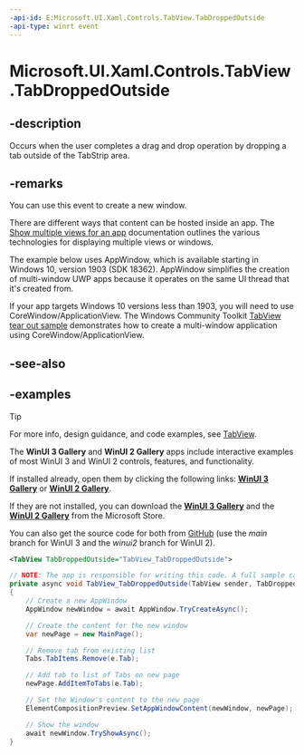 ```yaml
---
-api-id: E:Microsoft.UI.Xaml.Controls.TabView.TabDroppedOutside
-api-type: winrt event
---
```


# Microsoft.UI.Xaml.Controls.TabView.TabDroppedOutside

<!--
public event Windows.Foundation.TypedEventHandler<Microsoft.UI.Xaml.Controls.TabView,Microsoft.UI.Xaml.Controls.TabViewTabDroppedOutsideEventArgs> TabDroppedOutside;
-->

## -description

Occurs when the user completes a drag and drop operation by dropping a tab outside of the TabStrip area. 

## -remarks

You can use this event to create a new window. 

There are different ways that content can be hosted inside an app. The [Show multiple views for an app](https://docs.microsoft.com/windows/apps/design/layout/show-multiple-views) documentation outlines the various technologies for displaying multiple views or windows. 

The example below uses AppWindow, which is available starting in Windows 10, version 1903 (SDK 18362). AppWindow simplifies the creation of multi-window UWP apps because it operates on the same UI thread that it's created from.

If your app targets Windows 10 versions less than 1903, you will need to use CoreWindow/ApplicationView. The Windows Community Toolkit [TabView tear out sample](https://github.com/windows-toolkit/Sample-TabView-TearOff/tree/master/TabViewTear) demonstrates how to create a multi-window application using CoreWindow/ApplicationView.

## -see-also

## -examples

> [!TIP]
> For more info, design guidance, and code examples, see [TabView](/windows/apps/design/controls/tab-view).
>
> The **WinUI 3 Gallery** and **WinUI 2 Gallery** apps include interactive examples of most WinUI 3 and WinUI 2 controls, features, and functionality.
>
> If installed already, open them by clicking the following links: [**WinUI 3 Gallery**](winui3gallery:/item/TabView) or [**WinUI 2 Gallery**](winui2gallery:/item/TabView).
>
> If they are not installed, you can download the [**WinUI 3 Gallery**](https://www.microsoft.com/store/productId/9P3JFPWWDZRC) and the [**WinUI 2 Gallery**](https://www.microsoft.com/store/productId/9MSVH128X2ZT) from the Microsoft Store.
>
> You can also get the source code for both from [GitHub](https://github.com/Microsoft/WinUI-Gallery) (use the *main* branch for WinUI 3 and the *winui2* branch for WinUI 2).


``` xml
<TabView TabDroppedOutside="TabView_TabDroppedOutside">
```

``` csharp
// NOTE: The app is responsible for writing this code. A full sample can be found in the Xaml Controls Gallery.
private async void TabView_TabDroppedOutside(TabView sender, TabDroppedOutsideEventArgs e)
{
    // Create a new AppWindow
    AppWindow newWindow = await AppWindow.TryCreateAsync();

    // Create the content for the new window
    var newPage = new MainPage();

    // Remove tab from existing list
    Tabs.TabItems.Remove(e.Tab);

    // Add tab to list of Tabs on new page
    newPage.AddItemToTabs(e.Tab);

    // Set the Window's content to the new page
    ElementCompositionPreview.SetAppWindowContent(newWindow, newPage);

    // Show the window
    await newWindow.TryShowAsync();
}
```

